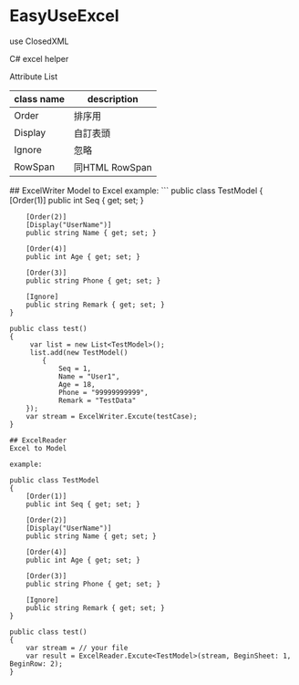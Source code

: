 # EasyUseExcel
use ClosedXML<br>

C# excel helper<br>

Attribute List
<table>
    <thead>
        <tr>
            <th>
                class name       
            </th>
            <th>
                description
            </th>
        </tr>
    </thead>
    <tbody>
        <tr>
            <td>
                Order
            </td>
            <td>
                排序用
            </td>
        </tr>
        <tr>
            <td>
                Display
            </td>
            <td>
                自訂表頭
            </td>
        </tr>
        <tr>
            <td>
                Ignore
            </td>
            <td>
                忽略
            </td>
        </tr>
        <tr>
            <td>
                RowSpan
            </td>
            <td>
                同HTML RowSpan
            </td>
        </tr>
    </tbody>
</table>
## ExcelWriter
Model to Excel
example:
```
    public class TestModel 
    {
        [Order(1)]
        public int Seq { get; set; }

        [Order(2)]
        [Display("UserName")]
        public string Name { get; set; }

        [Order(4)]
        public int Age { get; set; }

        [Order(3)]
        public string Phone { get; set; }

        [Ignore]
        public string Remark { get; set; }
    }

    public class test()
    {
         var list = new List<TestModel>();
         list.add(new TestModel()
            {
                Seq = 1,
                Name = "User1",
                Age = 18,
                Phone = "99999999999",
                Remark = "TestData"
        });
        var stream = ExcelWriter.Excute(testCase);
    }
```
## ExcelReader
Excel to Model

example:
```
    public class TestModel 
    {
        [Order(1)]
        public int Seq { get; set; }

        [Order(2)]
        [Display("UserName")]
        public string Name { get; set; }

        [Order(4)]
        public int Age { get; set; }

        [Order(3)]
        public string Phone { get; set; }

        [Ignore]
        public string Remark { get; set; }
    }

    public class test()
    {
        var stream = // your file
        var result = ExcelReader.Excute<TestModel>(stream, BeginSheet: 1, BeginRow: 2);
    }
```
